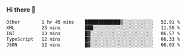 ### Hi there 👋

<!--
**WShiBin/WShiBin** is a ✨ _special_ ✨ repository because its `README.md` (this file) appears on your GitHub profile.

Here are some ideas to get you started:

- 🔭 I’m currently working on ...
- 🌱 I’m currently learning ...
- 👯 I’m looking to collaborate on ...
- 🤔 I’m looking for help with ...
- 💬 Ask me about ...
- 📫 How to reach me: ...
- 😄 Pronouns: ...
- ⚡ Fun fact: ...
-->

<!--START_SECTION:waka-->

```txt
Other        1 hr 45 mins    █████████████▒░░░░░░░░░░░   52.91 %
XML          23 mins         ███░░░░░░░░░░░░░░░░░░░░░░   11.55 %
INI          13 mins         █▓░░░░░░░░░░░░░░░░░░░░░░░   06.57 %
TypeScript   12 mins         █▓░░░░░░░░░░░░░░░░░░░░░░░   06.33 %
JSON         12 mins         █▓░░░░░░░░░░░░░░░░░░░░░░░   06.03 %
```

<!--END_SECTION:waka-->
